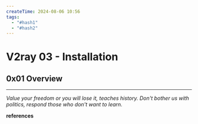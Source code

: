 ```yaml
---
createTime: 2024-08-06 10:56
tags:
  - "#hash1"
  - "#hash2"
---
```


# V2ray 03 - Installation

## 0x01 Overview

---
*Value your freedom or you will lose it, teaches history. Don't bother us with politics, respond those who don't want to learn.*

**references**

